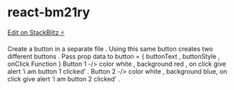 # react-bm21ry

[Edit on StackBlitz ⚡️](https://stackblitz.com/edit/react-bm21ry)


Create a button in a separate file .
Using this same button creates two different buttons .
Pass prop data to button = {
	buttonText ,
	buttonStyle ,
	onClick Function 
}
Button 1 -/> color white , background red , on click give alert ‘i am button 1 clicked’ .
Button 2 -/> color white , background blue, on click give alert ‘i am button 2 clicked’ .
